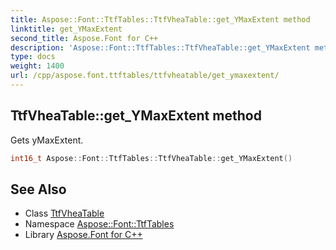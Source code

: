 ```yaml
---
title: Aspose::Font::TtfTables::TtfVheaTable::get_YMaxExtent method
linktitle: get_YMaxExtent
second_title: Aspose.Font for C++
description: 'Aspose::Font::TtfTables::TtfVheaTable::get_YMaxExtent method. Gets yMaxExtent in C++.'
type: docs
weight: 1400
url: /cpp/aspose.font.ttftables/ttfvheatable/get_ymaxextent/
---
```

## TtfVheaTable::get_YMaxExtent method


Gets yMaxExtent.

```cpp
int16_t Aspose::Font::TtfTables::TtfVheaTable::get_YMaxExtent()
```

## See Also

* Class [TtfVheaTable](../)
* Namespace [Aspose::Font::TtfTables](../../)
* Library [Aspose.Font for C++](../../../)
